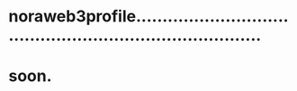 # noraweb3profile.............................................................................
# soon.
